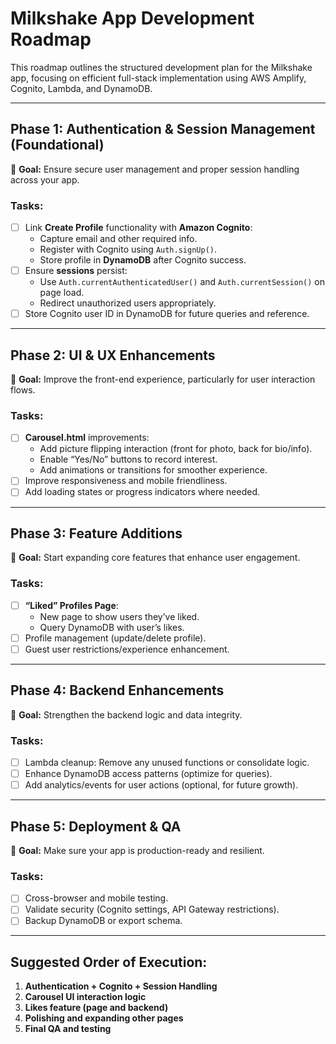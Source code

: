 
# Milkshake App Development Roadmap

This roadmap outlines the structured development plan for the Milkshake app, focusing on efficient full-stack implementation using AWS Amplify, Cognito, Lambda, and DynamoDB.

---

## Phase 1: Authentication & Session Management (Foundational)
🔧 **Goal:** Ensure secure user management and proper session handling across your app.

### Tasks:
- [ ] Link **Create Profile** functionality with **Amazon Cognito**:
  - Capture email and other required info.
  - Register with Cognito using `Auth.signUp()`.
  - Store profile in **DynamoDB** after Cognito success.
- [ ] Ensure **sessions** persist:
  - Use `Auth.currentAuthenticatedUser()` and `Auth.currentSession()` on page load.
  - Redirect unauthorized users appropriately.
- [ ] Store Cognito user ID in DynamoDB for future queries and reference.

---

## Phase 2: UI & UX Enhancements
🎨 **Goal:** Improve the front-end experience, particularly for user interaction flows.

### Tasks:
- [ ] **Carousel.html** improvements:
  - Add picture flipping interaction (front for photo, back for bio/info).
  - Enable “Yes/No” buttons to record interest.
  - Add animations or transitions for smoother experience.
- [ ] Improve responsiveness and mobile friendliness.
- [ ] Add loading states or progress indicators where needed.

---

## Phase 3: Feature Additions
🧩 **Goal:** Start expanding core features that enhance user engagement.

### Tasks:
- [ ] **“Liked” Profiles Page**:
  - New page to show users they’ve liked.
  - Query DynamoDB with user’s likes.
- [ ] Profile management (update/delete profile).
- [ ] Guest user restrictions/experience enhancement.

---

## Phase 4: Backend Enhancements
🔁 **Goal:** Strengthen the backend logic and data integrity.

### Tasks:
- [ ] Lambda cleanup: Remove any unused functions or consolidate logic.
- [ ] Enhance DynamoDB access patterns (optimize for queries).
- [ ] Add analytics/events for user actions (optional, for future growth).

---

## Phase 5: Deployment & QA
🚀 **Goal:** Make sure your app is production-ready and resilient.

### Tasks:
- [ ] Cross-browser and mobile testing.
- [ ] Validate security (Cognito settings, API Gateway restrictions).
- [ ] Backup DynamoDB or export schema.

---

## Suggested Order of Execution:
1. **Authentication + Cognito + Session Handling**
2. **Carousel UI interaction logic**
3. **Likes feature (page and backend)**
4. **Polishing and expanding other pages**
5. **Final QA and testing**
